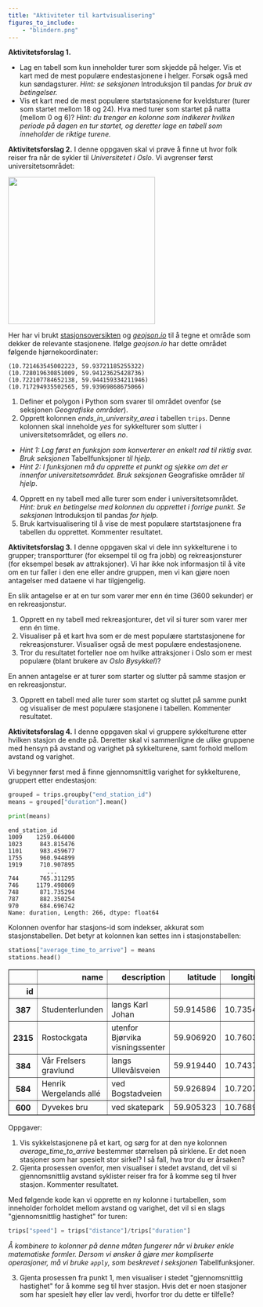 ```yaml
---
title: "Aktiviteter til kartvisualisering"
figures_to_include:
	- "blindern.png"
---
```


**Aktivitetsforslag 1.** 
* Lag en tabell som kun inneholder turer som skjedde på helger. Vis et kart med de mest populære endestasjonene i helger. Forsøk også med kun søndagsturer. *Hint: se seksjonen* Introduksjon til pandas *for bruk av betingelser.* 
* Vis et kart med de mest populære startstasjonene for kveldsturer (turer som startet mellom 18 og 24). Hva med turer som startet på natta (mellom 0 og 6)? *Hint: du trenger en kolonne som indikerer hvilken periode på dagen en tur startet, og deretter lage en tabell som inneholder de riktige turene.*

**Aktivitetsforslag 2.** I denne oppgaven skal vi prøve å finne ut hvor folk reiser fra når de sykler til *Universitetet i Oslo*. Vi avgrenser først universitetsområdet: 

<img src="/media/markdowncontent/assosiated_files/blindern.png" width="300">

Her har vi brukt [stasjonsoversikten](https://oslobysykkel.no/stasjoner) og [*geojson.io*](https://geojson.io/#map=14.18/59.94056/10.72249) til å tegne et område som dekker de relevante stasjonene. Ifølge *geojson.io* har dette området følgende hjørnekoordinater: 

```
(10.721463545002223, 59.93721185255322)   
(10.728019630851009, 59.94123625428736)      
(10.722107784652138, 59.944159334211946)     
(10.717294935502565, 59.93969868675066)
```

1. Definer et polygon i Python som svarer til området ovenfor (se seksjonen *Geografiske områder*).
2. Opprett kolonnen *ends_in_university_area* i tabellen `trips`. Denne kolonnen skal inneholde *yes* for sykkelturer som slutter i universitetsområdet, og ellers *no*.
* *Hint 1: Lag først en funksjon som konverterer en enkelt rad til riktig svar. Bruk seksjonen* Tabellfunksjoner *til hjelp.*   
* *Hint 2: I funksjonen må du opprette et punkt og sjekke om det er innenfor universitetsområdet. Bruk seksjonen* Geografiske områder *til hjelp*.  
4. Opprett en ny tabell med alle turer som ender i universitetsområdet. *Hint: bruk en betingelse med kolonnen du opprettet i forrige punkt. Se seksjonen* Introduksjon til pandas *for hjelp.*
5. Bruk kartvisualisering til å vise de mest populære startstasjonene fra tabellen du opprettet. Kommenter resultatet. 

**Aktivitetsforslag 3.** I denne oppgaven skal vi dele inn sykkelturene i to grupper; transportturer (for eksempel til og fra jobb) og rekreasjonsturer (for eksempel besøk av attraksjoner). Vi har ikke nok informasjon til å vite om en tur faller i den ene eller andre gruppen, men vi kan gjøre noen antagelser med dataene vi har tilgjengelig. 

En slik antagelse er at en tur som varer mer enn én time (3600 sekunder) er en rekreasjonstur.

1. Opprett en ny tabell med rekreasjonturer, det vil si turer som varer mer enn én time.
2. Visualiser på et kart hva som er de mest populære startstasjonene for rekreasjonsturer. Visualiser også de mest populære endestasjonene.
3. Tror du resultatet forteller noe om hvilke attraksjoner i Oslo som er mest populære (blant brukere av *Oslo Bysykkel*)?

En annen antagelse er at turer som starter og slutter på samme stasjon er en rekreasjonstur. 

3. Opprett en tabell med alle turer som startet og sluttet på samme punkt og visualiser de mest populære stasjonene i tabellen. Kommenter resultatet.

**Aktivitetsforslag 4.** I denne oppgaven skal vi gruppere sykkelturene etter hvilken stasjon de endte på. Deretter skal vi sammenligne de ulike gruppene med hensyn på avstand og varighet på sykkelturene, samt forhold mellom avstand og varighet. 

Vi begynner først med å finne gjennomsnittlig varighet for sykkelturene, gruppert etter endestasjon: 


```python
grouped = trips.groupby("end_station_id")
means = grouped["duration"].mean()

print(means)
```

    end_station_id
    1009    1259.064000
    1023     843.815476
    1101     983.459677
    1755     960.944899
    1919     710.907895
               ...     
    744      765.311295
    746     1179.498069
    748      871.735294
    787      882.350254
    970      684.696742
    Name: duration, Length: 266, dtype: float64


Kolonnen ovenfor har stasjons-id som indekser, akkurat som stasjonstabellen. Det betyr at kolonnen kan settes inn i stasjonstabellen:


```python
stations["average_time_to_arrive"] = means
stations.head()
```




<div>
<style scoped>
    .dataframe tbody tr th:only-of-type {
        vertical-align: middle;
    }

    .dataframe tbody tr th {
        vertical-align: top;
    }

    .dataframe thead th {
        text-align: right;
    }
</style>
<table border="1" class="dataframe">
  <thead>
    <tr style="text-align: right;">
      <th></th>
      <th>name</th>
      <th>description</th>
      <th>latitude</th>
      <th>longitude</th>
      <th>used_as_start</th>
      <th>used_as_end</th>
      <th>average_time_to_arrive</th>
    </tr>
    <tr>
      <th>id</th>
      <th></th>
      <th></th>
      <th></th>
      <th></th>
      <th></th>
      <th></th>
      <th></th>
    </tr>
  </thead>
  <tbody>
    <tr>
      <th>387</th>
      <td>Studenterlunden</td>
      <td>langs Karl Johan</td>
      <td>59.914586</td>
      <td>10.735453</td>
      <td>466</td>
      <td>462</td>
      <td>1024.896104</td>
    </tr>
    <tr>
      <th>2315</th>
      <td>Rostockgata</td>
      <td>utenfor Bjørvika visningssenter</td>
      <td>59.906920</td>
      <td>10.760312</td>
      <td>1005</td>
      <td>1066</td>
      <td>902.244841</td>
    </tr>
    <tr>
      <th>384</th>
      <td>Vår Frelsers gravlund</td>
      <td>langs Ullevålsveien</td>
      <td>59.919440</td>
      <td>10.743765</td>
      <td>887</td>
      <td>876</td>
      <td>816.297945</td>
    </tr>
    <tr>
      <th>584</th>
      <td>Henrik Wergelands allé</td>
      <td>ved Bogstadveien</td>
      <td>59.926894</td>
      <td>10.720789</td>
      <td>723</td>
      <td>579</td>
      <td>868.561313</td>
    </tr>
    <tr>
      <th>600</th>
      <td>Dyvekes bru</td>
      <td>ved skatepark</td>
      <td>59.905323</td>
      <td>10.768958</td>
      <td>598</td>
      <td>596</td>
      <td>913.263423</td>
    </tr>
  </tbody>
</table>
</div>



Oppgaver:  
1. Vis sykkelstasjonene på et kart, og sørg for at den nye kolonnen *average_time_to_arrive* bestemmer størrelsen på sirklene. Er det noen stasjoner som har spesielt stor sirkel? I så fall, hva tror du er årsaken?
1. Gjenta prosessen ovenfor, men visualiser i stedet avstand, det vil si gjennomsnittlig avstand syklister reiser fra for å komme seg til hver stasjon. Kommenter resultatet.

Med følgende kode kan vi opprette en ny kolonne i turtabellen, som inneholder forholdet mellom avstand og varighet, det vil si en slags "gjennomsnittlig hastighet" for turen: 


```python
trips["speed"] = trips["distance"]/trips["duration"]
```

*Å kombinere to kolonner på denne måten fungerer når vi bruker enkle matematiske formler. Dersom vi ønsker å gjøre mer kompliserte operasjoner, må vi bruke `apply`, som beskrevet i seksjonen* Tabellfunksjoner.

3. Gjenta prosessen fra punkt 1, men visualiser i stedet "gjennomsnittlig hastighet" for å komme seg til hver stasjon. Hvis det er noen stasjoner som har spesielt høy eller lav verdi, hvorfor tror du dette er tilfelle? 
